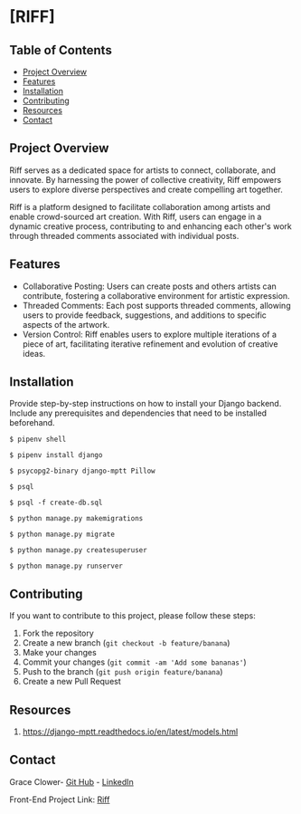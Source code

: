 # [RIFF]


## Table of Contents

- [Project Overview](#project-overview)
- [Features](#features)
- [Installation](#installation)
- [Contributing](#contributing)
- [Resources](#resources)
- [Contact](#contact)

## Project Overview

Riff serves as a dedicated space for artists to connect, collaborate, and innovate. By harnessing the power of collective creativity, Riff empowers users to explore diverse perspectives and create compelling art together.


Riff is a platform designed to facilitate collaboration among artists and enable crowd-sourced art creation. With Riff, users can engage in a dynamic creative process, contributing to and enhancing each other's work through threaded comments associated with individual posts.

## Features

- Collaborative Posting: Users can create posts and others artists can contribute, fostering a collaborative environment for artistic expression.
- Threaded Comments: Each post supports threaded comments, allowing users to provide feedback, suggestions, and additions to specific aspects of the artwork.
- Version Control: Riff enables users to explore multiple iterations of a piece of art, facilitating iterative refinement and evolution of creative ideas.

## Installation

Provide step-by-step instructions on how to install your Django backend. Include any prerequisites and dependencies that need to be installed beforehand.

`$ pipenv shell`

`$ pipenv install django` 

`$ psycopg2-binary django-mptt Pillow`

`$ psql `

`$ psql -f create-db.sql`

`$ python manage.py makemigrations`

`$ python manage.py migrate`

`$ python manage.py createsuperuser`

`$ python manage.py runserver`

## Contributing

If you want to contribute to this project, please follow these steps:

1. Fork the repository
2. Create a new branch (`git checkout -b feature/banana`)
3. Make your changes
4. Commit your changes (`git commit -am 'Add some bananas'`)
5. Push to the branch (`git push origin feature/banana`)
6. Create a new Pull Request

## Resources

1. https://django-mptt.readthedocs.io/en/latest/models.html

## Contact

 Grace Clower- [Git Hub](https://github.com/geclower) - [LinkedIn](https://www.linkedin.com/in/grace-clower/)

Front-End Project Link: [Riff](https://github.com/jwow1000/front-end-riff)